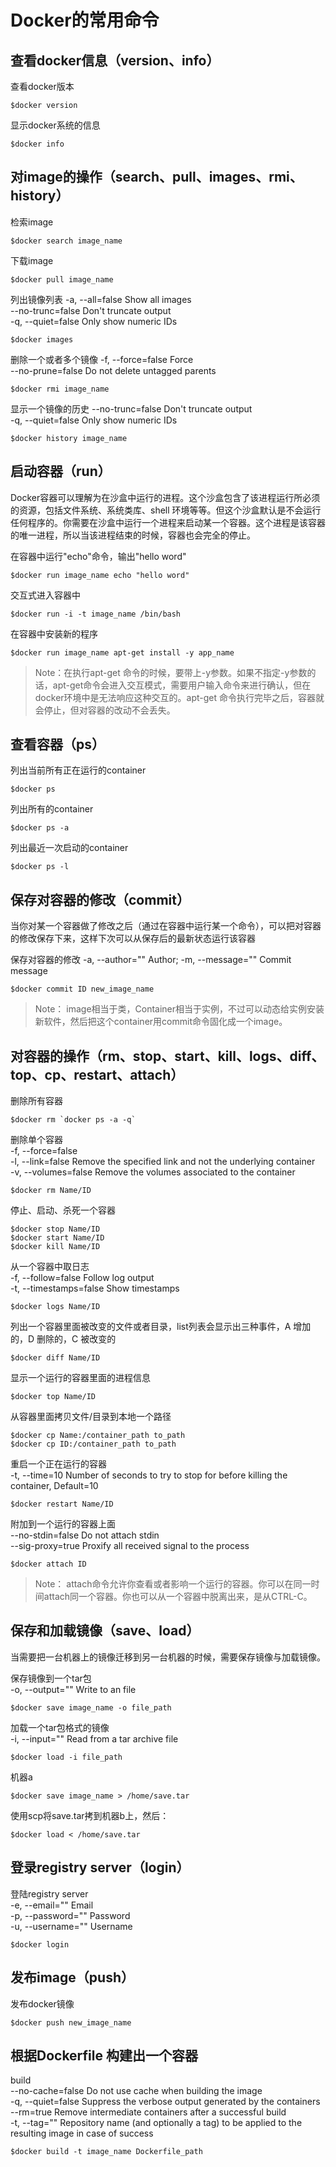 # Docker的常用命令

## 查看docker信息（version、info）

查看docker版本

	$docker version  

显示docker系统的信息 

	$docker info

## 对image的操作（search、pull、images、rmi、history）

检索image 

	$docker search image_name 

下载image 

	$docker pull image_name 

列出镜像列表 
-a, --all=false Show all images  
--no-trunc=false Don't truncate output  
-q, --quiet=false Only show numeric IDs  

	$docker images 

删除一个或者多个镜像
-f, --force=false Force  
--no-prune=false Do not delete untagged parents  

	$docker rmi image_name 

显示一个镜像的历史
--no-trunc=false Don't truncate output  
-q, --quiet=false Only show numeric IDs  

	$docker history image_name 


## 启动容器（run）

Docker容器可以理解为在沙盒中运行的进程。这个沙盒包含了该进程运行所必须的资源，包括文件系统、系统类库、shell 环境等等。但这个沙盒默认是不会运行任何程序的。你需要在沙盒中运行一个进程来启动某一个容器。这个进程是该容器的唯一进程，所以当该进程结束的时候，容器也会完全的停止。

在容器中运行"echo"命令，输出"hello word"  

	$docker run image_name echo "hello word"

交互式进入容器中  

	$docker run -i -t image_name /bin/bash 

在容器中安装新的程序  

	$docker run image_name apt-get install -y app_name 

>Note：在执行apt-get 命令的时候，要带上-y参数。如果不指定-y参数的话，apt-get命令会进入交互模式，需要用户输入命令来进行确认，但在docker环境中是无法响应这种交互的。apt-get 命令执行完毕之后，容器就会停止，但对容器的改动不会丢失。

## 查看容器（ps）

列出当前所有正在运行的container  

	$docker ps 

列出所有的container  

	$docker ps -a 

列出最近一次启动的container  

	$docker ps -l

## 保存对容器的修改（commit）
当你对某一个容器做了修改之后（通过在容器中运行某一个命令），可以把对容器的修改保存下来，这样下次可以从保存后的最新状态运行该容器


保存对容器的修改
-a, --author="" Author; -m, --message="" Commit message  

	$docker commit ID new_image_name

>Note： image相当于类，Container相当于实例，不过可以动态给实例安装新软件，然后把这个container用commit命令固化成一个image。

## 对容器的操作（rm、stop、start、kill、logs、diff、top、cp、restart、attach）

删除所有容器  

	$docker rm `docker ps -a -q`  

删除单个容器  
-f, --force=false  
-l, --link=false Remove the specified link and not the underlying container  
-v, --volumes=false Remove the volumes associated to the container  

	$docker rm Name/ID 

停止、启动、杀死一个容器  

    $docker stop Name/ID 
    $docker start Name/ID 
    $docker kill Name/ID 

从一个容器中取日志  
-f, --follow=false Follow log output  
-t, --timestamps=false Show timestamps  

	$docker logs Name/ID 

列出一个容器里面被改变的文件或者目录，list列表会显示出三种事件，A 增加的，D 删除的，C 被改变的  

	$docker diff Name/ID 

显示一个运行的容器里面的进程信息  

	$docker top Name/ID 

从容器里面拷贝文件/目录到本地一个路径  

    $docker cp Name:/container_path to_path 
    $docker cp ID:/container_path to_path 

重启一个正在运行的容器  
-t, --time=10 Number of seconds to try to stop for before killing the container, Default=10  

	$docker restart Name/ID 

附加到一个运行的容器上面  
--no-stdin=false Do not attach stdin  
--sig-proxy=true Proxify all received signal to the process  

	$docker attach ID  

>Note： attach命令允许你查看或者影响一个运行的容器。你可以在同一时间attach同一个容器。你也可以从一个容器中脱离出来，是从CTRL-C。

## 保存和加载镜像（save、load） 
当需要把一台机器上的镜像迁移到另一台机器的时候，需要保存镜像与加载镜像。 

保存镜像到一个tar包  
-o, --output="" Write to an file  

	$docker save image_name -o file_path 

加载一个tar包格式的镜像  
-i, --input="" Read from a tar archive file  

	$docker load -i file_path  

机器a  

	$docker save image_name > /home/save.tar  

使用scp将save.tar拷到机器b上，然后： 

	$docker load < /home/save.tar 

## 登录registry server（login）
登陆registry server  
-e, --email="" Email  
-p, --password="" Password  
-u, --username="" Username   

	$docker login 

## 发布image（push）
发布docker镜像  

	$docker push new_image_name 

## 根据Dockerfile 构建出一个容器
build  
--no-cache=false Do not use cache when building the image  
-q, --quiet=false Suppress the verbose output generated by the containers  
--rm=true Remove intermediate containers after a successful build  
-t, --tag="" Repository name (and optionally a tag) to be applied to the resulting image in case of success  

	$docker build -t image_name Dockerfile_path  
